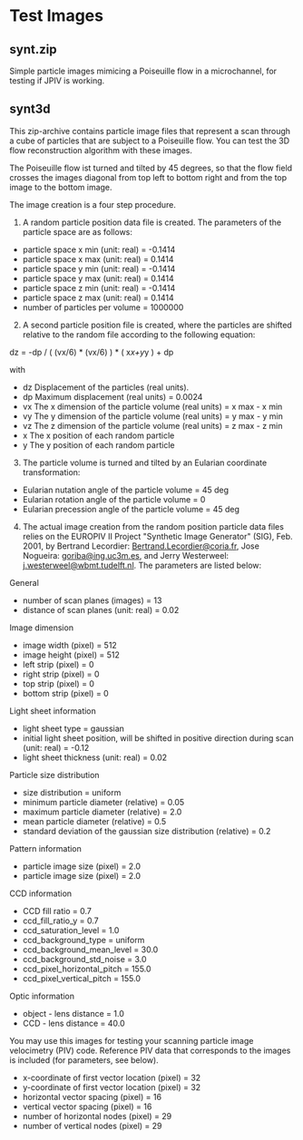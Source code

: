 # Test Images

## synt.zip

Simple particle images mimicing a Poiseuille flow in a microchannel, for testing if JPIV is working.

## synt3d

This zip-archive contains particle image files that represent a scan through a cube of particles that are subject to a Poiseuille flow. You can test the 3D flow reconstruction algorithm with these images.

The Poiseuille flow ist turned and tilted by 45 degrees, so that the flow field crosses the images diagonal from top left to bottom right and from the top image to the bottom image.

The image creation is a four step procedure.

1. A random particle position data file is created. The parameters of the particle space are as follows:

- particle space x min (unit: real) = -0.1414
- particle space x max (unit: real) = 0.1414
- particle space y min (unit: real) = -0.1414
- particle space y max (unit: real) = 0.1414
- particle space z min (unit: real) = -0.1414
- particle space z max (unit: real) = 0.1414
- number of particles per volume = 1000000 

2. A second particle position file is created, where the particles are shifted relative to the random file according to the following equation:

dz = -dp / ( (vx/6) * (vx/6) ) * ( x*x+y*y ) + dp

with

- dz Displacement of the particles (real units).
- dp Maximum displacement (real units) = 0.0024
- vx The x dimension of the particle volume (real units) = x max - x min
- vy The y dimension of the particle volume (real units) = y max - y min
- vz The z dimension of the particle volume (real units) = z max - z min
- x The x position of each random particle
- y The y position of each random particle

3. The particle volume is turned and tilted by an Eularian coordinate transformation:

- Eularian nutation angle of the particle volume = 45 deg
- Eularian rotation angle of the particle volume = 0
- Eularian precession angle of the particle volume = 45 deg

4. The actual image creation from the random position particle data files relies on the EUROPIV II Project "Synthetic Image Generator" (SIG), Feb. 2001, by Bertrand Lecordier: Bertrand.Lecordier@coria.fr, Jose Nogueira: goriba@ing.uc3m.es, and Jerry Westerweel: j.westerweel@wbmt.tudelft.nl. The parameters are listed below:

General

- number of scan planes (images) = 13 
- distance of scan planes (unit: real) = 0.02 

Image dimension

- image width (pixel) = 512
- image height (pixel) = 512
- left strip (pixel) = 0
- right strip (pixel) = 0
- top strip (pixel) = 0
- bottom strip (pixel)  = 0

Light sheet information

- light sheet type = gaussian
- initial light sheet position, will be shifted in positive direction during scan (unit: real) = -0.12
- light sheet thickness (unit: real) = 0.02

Particle size distribution

- size distribution = uniform
- minimum particle diameter (relative) = 0.05
- maximum particle diameter (relative) = 2.0
- mean particle diameter (relative) = 0.5
- standard deviation of the gaussian size distribution (relative) = 0.2

Pattern information

- particle image size (pixel) = 2.0
- particle image size (pixel) = 2.0

CCD information

- CCD fill ratio = 0.7
- ccd_fill_ratio_y = 0.7
- ccd_saturation_level = 1.0
- ccd_background_type = uniform
- ccd_background_mean_level = 30.0
- ccd_background_std_noise = 3.0
- ccd_pixel_horizontal_pitch = 155.0
- ccd_pixel_vertical_pitch = 155.0

Optic information

- object - lens distance = 1.0
- CCD - lens distance = 40.0

You may use this images for testing your scanning particle image velocimetry (PIV) code. Reference PIV data that corresponds to the images is included (for parameters, see below).

- x-coordinate of first vector location (pixel) = 32
- y-coordinate of first vector location (pixel) = 32
- horizontal vector spacing (pixel) = 16
- vertical vector spacing (pixel) = 16
- number of horizontal nodes (pixel) = 29
- number of vertical nodes (pixel) = 29 
